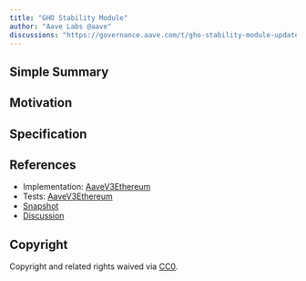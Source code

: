 ```yaml
---
title: "GHO Stability Module"
author: "Aave Labs @aave"
discussions: "https://governance.aave.com/t/gho-stability-module-update/14442"
---
```


## Simple Summary

## Motivation

## Specification

## References

- Implementation: [AaveV3Ethereum](https://github.com/bgd-labs/aave-proposals-v3/blob/main/src/20240119_Gho_GHOStabilityModule/AaveV3Ethereum_GHOStabilityModule_20240119.sol)
- Tests: [AaveV3Ethereum](https://github.com/bgd-labs/aave-proposals-v3/blob/main/src/20240119_Gho_GHOStabilityModule/AaveV3Ethereum_GHOStabilityModule_20240119.t.sol)
- [Snapshot](https://snapshot.org/#/aave.eth/proposal/0xe9b62e197a98832da7d1231442b5960588747f184415fba4699b6325d7618842)
- [Discussion](https://governance.aave.com/t/gho-stability-module-update/14442)

## Copyright

Copyright and related rights waived via [CC0](https://creativecommons.org/publicdomain/zero/1.0/).
